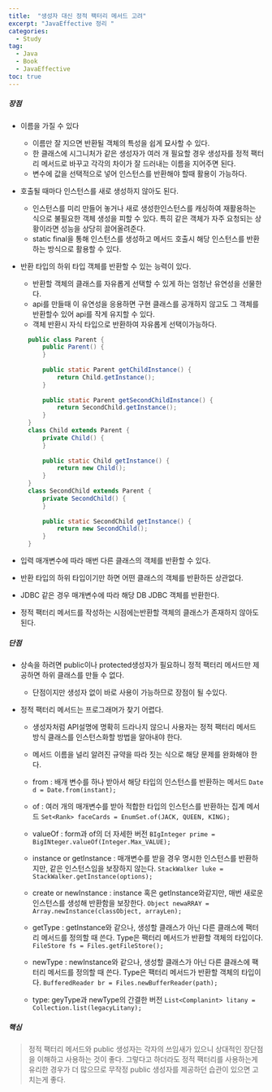 ```yaml
---
title:  "생성자 대신 정적 팩터리 메서드 고려"
excerpt: "JavaEffective 정리 "
categories:
  - Study
tag:
  - Java
  - Book
  - JavaEffective
toc: true
---
```



##### 장점

- 이름을 가질 수 있다 
  - 이름만 잘 지으면 반환될 객체의 특성을 쉽게 묘사할 수 있다.
  - 한 클래스에 시그니처가 같은 생성자가 여러 개 필요할 경우 생성자를 정적 팩터리 메서드로 바꾸고 각각의 차이가 잘 드러내는 이름을 지어주면 된다. 
  - 변수에 값을 선택적으로 넣어 인스턴스를 반환해야 할때 활용이 가능하다.
  
- 호출될 때마다 인스턴스를 새로 생성하지 않아도 된다.
  - 인스턴스를 미리 만들어 놓거나 새로 생성한인스턴스를 캐싱하여 재활용하는 식으로 불필요한 객체 생성을 피할 수 있다. 특히 같은 객체가 자주 요청되는 상황이라면 성능을 상당히 끌어올려준다. 
  - static final을 통해 인스턴스를 생성하고 메서드 호출시 해당 인스턴스를 반환하는 방식으로 활용할 수 있다.

- 반환 타입의 하위 타입 객체를 반환할 수 있는 능력이 있다. 
  - 반환할 객체의 클래스를 자유롭게 선택할 수 있게 하는 엄청난 유연성을 선물한다. 
  - api를 만들때 이 유연성을 응용하면 구현 클래스를 공개하지 않고도 그 객체를 반환할수 있어 api를 작게 유지할 수 있다. 
  - 객체 반환시 자식 타입으로 반환하여 자유롭게 선택이가능하다. 
   
  ``` java
	public class Parent {
		public Parent() {
		}
	
		public static Parent getChildInstance() {
			return Child.getInstance();
		}
	
		public static Parent getSecondChildInstance() {
			return SecondChild.getInstance();
		}
	}
	class Child extends Parent {
		private Child() {
		}
	
		public static Child getInstance() {
			return new Child();
		}
	}
	class SecondChild extends Parent {
		private SecondChild() {
		}
	
		public static SecondChild getInstance() {
			return new SecondChild();
		}
	}
  ```
  
-  입력 매개변수에 따라 매번 다른 클래스의 객체를 반환할 수 있다.
  - 반환 타입의 하위 타입이기만 하면 어떤 클래스의 객체를 반환하든 상관없다.
  - JDBC 같은 경우 매개변수에 따라 해당 DB JDBC 객체를 반환한다.

- 정적 팩터리 메서드를 작성하는 시점에는반환할 객체의 클래스가 존재하지 않아도 된다.


##### 단점

- 상속을 하려면 public이나 protected생성자가 필요하니 정적 팩터리 메서드만 제공하면 하위 클래스를 만들 수 없다.
  - 단점이지만 생성자 없이 바로 사용이 가능하므로 장점이 될 수있다.


- 정적 팩터리 메서드는 프로그래머가 찾기 어렵다.
  - 생성자처럼 API설명에 명확히 드라나지 않으니 사용자는 정적 팩터리 메서드 방식 클래스를 인스턴스화할 방법을 알아내야 한다.
  - 메서드 이름을 널리 알려진 규약을 따라 짓는 식으로 해당 문제를 완화해야 한다.

  - from : 배개 변수를 하나 받아서 해당 타입의 인스턴스를 반환하는 메서드
  ```Date d = Date.from(instant);```

  - of : 여러 개의 매개변수를 받아 적합한 타입의 인스턴스를 반환하는 집계 메서드
  ```Set<Rank> faceCards = EnumSet.of(JACK, QUEEN, KING);```

  - valueOf : form과 of의 더 자세한 버전
  ```BIgInteger prime = BigINteger.valueOf(Integer.Max_VALUE);```

  - instance or getInstance : 매개변수를 받을 경우 명시한  인스턴스를 반환하지만, 같은 인스턴스임을 보장하지 않는다.
  ```StackWalker luke = StackWalker.getInstance(options);```

  - create or newInstance : instance 혹은 getInstance와같지만, 매번 새로운 인스턴스를 생성해 반환함을 보장한다.
  ```Object newaRRAY = Array.newInstance(classObject, arrayLen);```

  - getType : getInstance와 같으나, 생성할 클래스가 아닌 다른 클래스에 팩터리 메서드를 정의할 때 쓴다. Type은 팩터리 메서드가 반환할 객체의 타입이다. 
  ```FileStore fs = Files.getFileStore();```

  - newType : newInstance와 같으나, 생성할 클래스가 아닌 다른 클래스에 팩터리 메서드를 정의할 때 쓴다. Type은 팩터리 메서드가 반환할 객체의 타입이다. 
  ```BufferedReader br = Files.newBufferReader(path);```

  - type: geyType과 newType의 간결한 버전
  ```List<Complanint> litany = Collection.list(legacyLitany);```

##### 핵심
> 정적 팩터리 메서드와 public 생성자는 각자의 쓰임새가 있으니 상대적인 장단점을 이해하고 사용하는 것이 좋다. 그렇다고 하더라도 정적 팩터리를 사용하는게 유리한 경우가 더 많으므로 무작정 public 생성자를 제공하던 습관이 있으면 고치는게 좋다.
